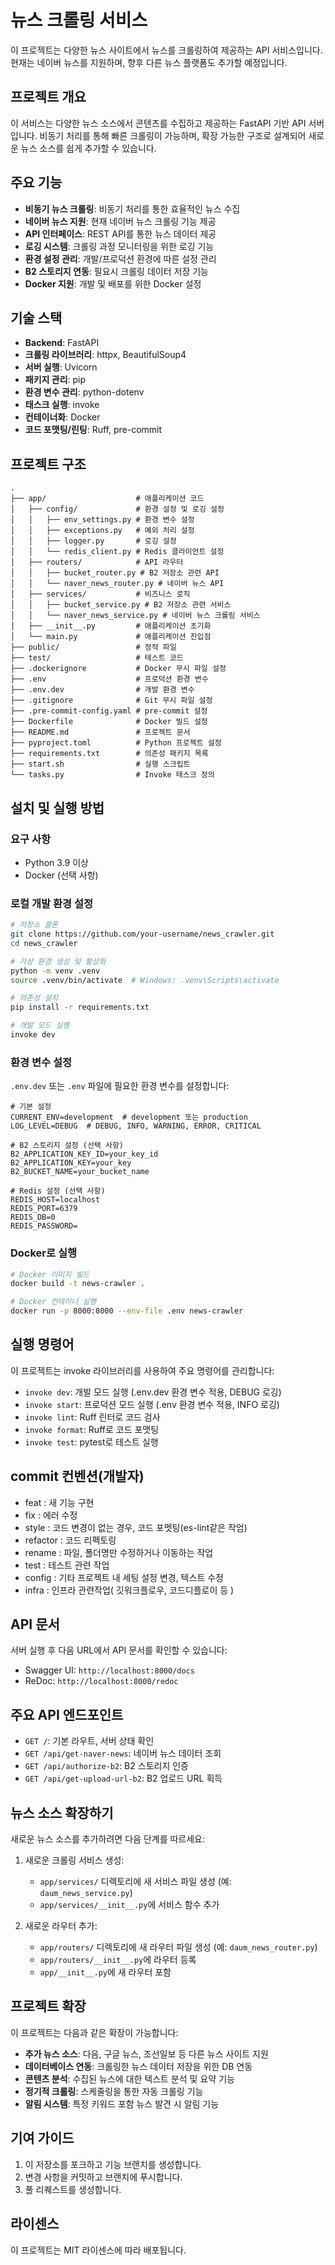 # 뉴스 크롤링 서비스

이 프로젝트는 다양한 뉴스 사이트에서 뉴스를 크롤링하여 제공하는 API 서비스입니다. 현재는 네이버 뉴스를 지원하며, 향후 다른 뉴스 플랫폼도 추가할 예정입니다.

## 프로젝트 개요

이 서비스는 다양한 뉴스 소스에서 콘텐츠를 수집하고 제공하는 FastAPI 기반 API 서버입니다. 비동기 처리를 통해 빠른 크롤링이 가능하며, 확장 가능한 구조로 설계되어 새로운 뉴스 소스를 쉽게 추가할 수 있습니다.

## 주요 기능

- **비동기 뉴스 크롤링**: 비동기 처리를 통한 효율적인 뉴스 수집
- **네이버 뉴스 지원**: 현재 네이버 뉴스 크롤링 기능 제공
- **API 인터페이스**: REST API를 통한 뉴스 데이터 제공
- **로깅 시스템**: 크롤링 과정 모니터링을 위한 로깅 기능
- **환경 설정 관리**: 개발/프로덕션 환경에 따른 설정 관리
- **B2 스토리지 연동**: 필요시 크롤링 데이터 저장 기능
- **Docker 지원**: 개발 및 배포를 위한 Docker 설정

## 기술 스택

- **Backend**: FastAPI
- **크롤링 라이브러리**: httpx, BeautifulSoup4
- **서버 실행**: Uvicorn
- **패키지 관리**: pip
- **환경 변수 관리**: python-dotenv
- **태스크 실행**: invoke
- **컨테이너화**: Docker
- **코드 포맷팅/린팅**: Ruff, pre-commit

## 프로젝트 구조

```
.
├── app/                    # 애플리케이션 코드
│   ├── config/             # 환경 설정 및 로깅 설정
│   │   ├── env_settings.py # 환경 변수 설정
│   │   ├── exceptions.py   # 예외 처리 설정
│   │   ├── logger.py       # 로깅 설정
│   │   └── redis_client.py # Redis 클라이언트 설정
│   ├── routers/            # API 라우터
│   │   ├── bucket_router.py # B2 저장소 관련 API
│   │   └── naver_news_router.py # 네이버 뉴스 API
│   ├── services/           # 비즈니스 로직
│   │   ├── bucket_service.py # B2 저장소 관련 서비스
│   │   └── naver_news_service.py # 네이버 뉴스 크롤링 서비스
│   ├── __init__.py         # 애플리케이션 초기화
│   └── main.py             # 애플리케이션 진입점
├── public/                 # 정적 파일
├── test/                   # 테스트 코드
├── .dockerignore           # Docker 무시 파일 설정
├── .env                    # 프로덕션 환경 변수
├── .env.dev                # 개발 환경 변수
├── .gitignore              # Git 무시 파일 설정
├── .pre-commit-config.yaml # pre-commit 설정
├── Dockerfile              # Docker 빌드 설정
├── README.md               # 프로젝트 문서
├── pyproject.toml          # Python 프로젝트 설정
├── requirements.txt        # 의존성 패키지 목록
├── start.sh                # 실행 스크립트
└── tasks.py                # Invoke 태스크 정의
```

## 설치 및 실행 방법

### 요구 사항

- Python 3.9 이상
- Docker (선택 사항)

### 로컬 개발 환경 설정

```bash
# 저장소 클론
git clone https://github.com/your-username/news_crawler.git
cd news_crawler

# 가상 환경 생성 및 활성화
python -m venv .venv
source .venv/bin/activate  # Windows: .venv\Scripts\activate

# 의존성 설치
pip install -r requirements.txt

# 개발 모드 실행
invoke dev
```

### 환경 변수 설정

`.env.dev` 또는 `.env` 파일에 필요한 환경 변수를 설정합니다:

```
# 기본 설정
CURRENT_ENV=development  # development 또는 production
LOG_LEVEL=DEBUG  # DEBUG, INFO, WARNING, ERROR, CRITICAL

# B2 스토리지 설정 (선택 사항)
B2_APPLICATION_KEY_ID=your_key_id
B2_APPLICATION_KEY=your_key
B2_BUCKET_NAME=your_bucket_name

# Redis 설정 (선택 사항)
REDIS_HOST=localhost
REDIS_PORT=6379
REDIS_DB=0
REDIS_PASSWORD=
```

### Docker로 실행

```bash
# Docker 이미지 빌드
docker build -t news-crawler .

# Docker 컨테이너 실행
docker run -p 8000:8000 --env-file .env news-crawler
```

## 실행 명령어

이 프로젝트는 invoke 라이브러리를 사용하여 주요 명령어를 관리합니다:

- `invoke dev`: 개발 모드 실행 (.env.dev 환경 변수 적용, DEBUG 로깅)
- `invoke start`: 프로덕션 모드 실행 (.env 환경 변수 적용, INFO 로깅)
- `invoke lint`: Ruff 린터로 코드 검사
- `invoke format`: Ruff로 코드 포맷팅
- `invoke test`: pytest로 테스트 실행

## commit 컨벤션(개발자)
- feat : 새 기능 구현
- fix : 에러 수정
- style : 코드 변경이 없는 경우, 코드 포멧팅(es-lint같은 작엄)
- refactor : 코드 리펙토링
- rename : 파일, 폴더명만 수정하거나 이동하는 작업
- test : 테스트 관련 작업
- config : 기타 프로젝트 내 세팅 설정 변경, 텍스트 수정
- infra : 인프라 관련작업( 깃워크플로우, 코드디플로이 등 )

## API 문서

서버 실행 후 다음 URL에서 API 문서를 확인할 수 있습니다:
- Swagger UI: `http://localhost:8000/docs`
- ReDoc: `http://localhost:8000/redoc`

## 주요 API 엔드포인트

- `GET /`: 기본 라우트, 서버 상태 확인
- `GET /api/get-naver-news`: 네이버 뉴스 데이터 조회
- `GET /api/authorize-b2`: B2 스토리지 인증
- `GET /api/get-upload-url-b2`: B2 업로드 URL 획득

## 뉴스 소스 확장하기

새로운 뉴스 소스를 추가하려면 다음 단계를 따르세요:

1. 새로운 크롤링 서비스 생성:
   - `app/services/` 디렉토리에 새 서비스 파일 생성 (예: `daum_news_service.py`)
   - `app/services/__init__.py`에 서비스 함수 추가

2. 새로운 라우터 추가:
   - `app/routers/` 디렉토리에 새 라우터 파일 생성 (예: `daum_news_router.py`)
   - `app/routers/__init__.py`에 라우터 등록
   - `app/__init__.py`에 새 라우터 포함

## 프로젝트 확장

이 프로젝트는 다음과 같은 확장이 가능합니다:

- **추가 뉴스 소스**: 다음, 구글 뉴스, 조선일보 등 다른 뉴스 사이트 지원
- **데이터베이스 연동**: 크롤링한 뉴스 데이터 저장을 위한 DB 연동
- **콘텐츠 분석**: 수집된 뉴스에 대한 텍스트 분석 및 요약 기능
- **정기적 크롤링**: 스케줄링을 통한 자동 크롤링 기능
- **알림 시스템**: 특정 키워드 포함 뉴스 발견 시 알림 기능

## 기여 가이드

1. 이 저장소를 포크하고 기능 브랜치를 생성합니다.
2. 변경 사항을 커밋하고 브랜치에 푸시합니다.
3. 풀 리퀘스트를 생성합니다.

## 라이센스

이 프로젝트는 MIT 라이센스에 따라 배포됩니다.
